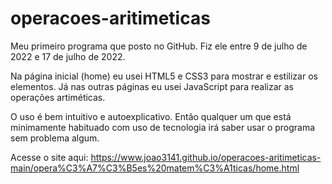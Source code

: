 # operacoes-aritimeticas

Meu primeiro programa que posto no GitHub. Fiz ele entre 9 de julho de 2022 e 17 de julho de 2022.

Na página inicial (home) eu usei HTML5 e CSS3 para mostrar e estilizar os elementos. Já nas outras páginas eu usei JavaScript para realizar as operações artiméticas.

O uso é bem intuitivo e autoexplicativo. Então qualquer um que está minimamente habituado com uso de tecnologia irá saber usar o programa sem problema algum.

Acesse o site aqui: https://www.joao3141.github.io/operacoes-aritimeticas-main/opera%C3%A7%C3%B5es%20matem%C3%A1ticas/home.html
